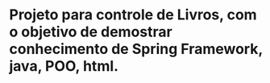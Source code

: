 # Projeto para controle de Livros, com o objetivo de demostrar conhecimento de Spring Framework, java, POO, html.
